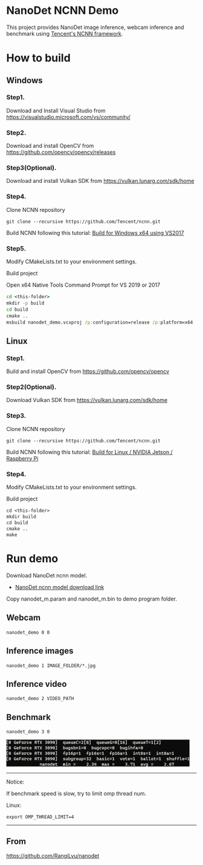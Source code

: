 # NanoDet NCNN Demo

This project provides NanoDet image inference, webcam inference and benchmark using
[Tencent's NCNN framework](https://github.com/Tencent/ncnn).

# How to build

## Windows
### Step1.
Download and Install Visual Studio from https://visualstudio.microsoft.com/vs/community/

### Step2.
Download and install OpenCV from https://github.com/opencv/opencv/releases

### Step3(Optional).
Download and install Vulkan SDK from https://vulkan.lunarg.com/sdk/home

### Step4.
Clone NCNN repository

``` shell script
git clone --recursive https://github.com/Tencent/ncnn.git
```
Build NCNN following this tutorial: [Build for Windows x64 using VS2017](https://github.com/Tencent/ncnn/wiki/how-to-build#build-for-windows-x64-using-visual-studio-community-2017)

### Step5.

Modify CMakeLists.txt to your environment settings.

Build project

Open x64 Native Tools Command Prompt for VS 2019 or 2017

``` cmd
cd <this-folder>
mkdir -p build
cd build
cmake ..
msbuild nanodet_demo.vcxproj /p:configuration=release /p:platform=x64
```

## Linux

### Step1.
Build and install OpenCV from https://github.com/opencv/opencv

### Step2(Optional).
Download Vulkan SDK from https://vulkan.lunarg.com/sdk/home

### Step3.
Clone NCNN repository

``` shell script
git clone --recursive https://github.com/Tencent/ncnn.git 
```

Build NCNN following this tutorial: [Build for Linux / NVIDIA Jetson / Raspberry Pi](https://github.com/Tencent/ncnn/wiki/how-to-build#build-for-linux)

### Step4.

Modify CMakeLists.txt to your environment settings.

Build project

``` shell script
cd <this-folder>
mkdir build
cd build
cmake ..
make
```

# Run demo

Download NanoDet ncnn model.
* [NanoDet ncnn model download link](https://github.com/RangiLyu/nanodet/releases/download/v0.0.1/nanodet_ncnn_model.zip)

Copy nanodet_m.param and nanodet_m.bin to demo program folder.

## Webcam

```shell script
nanodet_demo 0 0
```

## Inference images

```shell script
nanodet_demo 1 IMAGE_FOLDER/*.jpg
```

## Inference video

```shell script
nanodet_demo 2 VIDEO_PATH
```

## Benchmark

```shell script
nanodet_demo 3 0
```
![bench_mark](benchmark.jpg)
****

Notice:

If benchmark speed is slow, try to limit omp thread num.

Linux:

```shell script
export OMP_THREAD_LIMIT=4
```

****

## From

https://github.com/RangiLyu/nanodet
